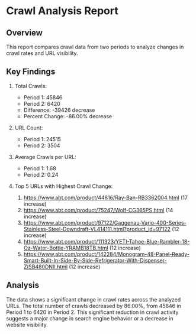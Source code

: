 # Crawl Analysis Report

## Overview
This report compares crawl data from two periods to analyze changes in crawl rates and URL visibility.

## Key Findings
1. Total Crawls:
   - Period 1: 45846
   - Period 2: 6420
   - Difference: -39426 decrease
   - Percent Change: -86.00% decrease

2. URL Count:
   - Period 1: 24515
   - Period 2: 3504

3. Average Crawls per URL:
   - Period 1: 1.68
   - Period 2: 0.24

4. Top 5 URLs with Highest Crawl Change:
   1. https://www.abt.com/product/44816/Ray-Ban-RB3362004.html (17 increase)
   2. https://www.abt.com/product/75247/Wolf-CG365PS.html (14 increase)
   3. https://www.abt.com/product/97122/Gaggenau-Vario-400-Series-Stainless-Steel-Downdraft-VL414111.html?product_id=97122 (12 increase)
   4. https://www.abt.com/product/111323/YETI-Tahoe-Blue-Rambler-18-Oz-Water-Bottle-YRAMB18TB.html (12 increase)
   5. https://www.abt.com/product/142284/Monogram-48-Panel-Ready-Smart-Built-In-Side-By-Side-Refrigerator-With-Dispenser-ZISB480DNII.html (12 increase)

## Analysis
The data shows a significant change in crawl rates across the analyzed URLs. The total number of crawls decreased by 86.00%, from 45846 in Period 1 to 6420 in Period 2. This significant reduction in crawl activity suggests a major change in search engine behavior or a decrease in website visibility.